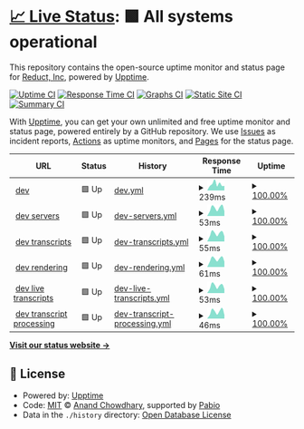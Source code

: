 # [📈 Live Status](https://reduct-inc.github.io/dev-status): <!--live status--> **🟩 All systems operational**

This repository contains the open-source uptime monitor and status page for [Reduct, Inc](https://reduct-inc.github.io/dev-status), powered by [Upptime](https://github.com/upptime/upptime).

[![Uptime CI](https://github.com/reduct-inc/dev-status/workflows/Uptime%20CI/badge.svg)](https://github.com/reduct-inc/dev-status/actions?query=workflow%3A%22Uptime+CI%22)
[![Response Time CI](https://github.com/reduct-inc/dev-status/workflows/Response%20Time%20CI/badge.svg)](https://github.com/reduct-inc/dev-status/actions?query=workflow%3A%22Response+Time+CI%22)
[![Graphs CI](https://github.com/reduct-inc/dev-status/workflows/Graphs%20CI/badge.svg)](https://github.com/reduct-inc/dev-status/actions?query=workflow%3A%22Graphs+CI%22)
[![Static Site CI](https://github.com/reduct-inc/dev-status/workflows/Static%20Site%20CI/badge.svg)](https://github.com/reduct-inc/dev-status/actions?query=workflow%3A%22Static+Site+CI%22)
[![Summary CI](https://github.com/reduct-inc/dev-status/workflows/Summary%20CI/badge.svg)](https://github.com/reduct-inc/dev-status/actions?query=workflow%3A%22Summary+CI%22)

With [Upptime](https://upptime.js.org), you can get your own unlimited and free uptime monitor and status page, powered entirely by a GitHub repository. We use [Issues](https://github.com/reduct-inc/dev-status/issues) as incident reports, [Actions](https://github.com/reduct-inc/dev-status/actions) as uptime monitors, and [Pages](https://reduct-inc.github.io/dev-status) for the status page.

<!--start: status pages-->
<!-- This summary is generated by Upptime (https://github.com/upptime/upptime) -->
<!-- Do not edit this manually, your changes will be overwritten -->
<!-- prettier-ignore -->
| URL | Status | History | Response Time | Uptime |
| --- | ------ | ------- | ------------- | ------ |
| <img alt="" src="https://icons.duckduckgo.com/ip3/dev.distill.video.ico" height="13"> [dev](https://dev.distill.video) | 🟩 Up | [dev.yml](https://github.com/reduct-inc/dev-status/commits/HEAD/history/dev.yml) | <details><summary><img alt="Response time graph" src="./graphs/dev/response-time-week.png" height="20"> 239ms</summary><br><a href="https://reduct-inc.github.io/dev-status/history/dev"><img alt="Response time 272" src="https://img.shields.io/endpoint?url=https%3A%2F%2Fraw.githubusercontent.com%2Freduct-inc%2Fdev-status%2FHEAD%2Fapi%2Fdev%2Fresponse-time.json"></a><br><a href="https://reduct-inc.github.io/dev-status/history/dev"><img alt="24-hour response time 166" src="https://img.shields.io/endpoint?url=https%3A%2F%2Fraw.githubusercontent.com%2Freduct-inc%2Fdev-status%2FHEAD%2Fapi%2Fdev%2Fresponse-time-day.json"></a><br><a href="https://reduct-inc.github.io/dev-status/history/dev"><img alt="7-day response time 239" src="https://img.shields.io/endpoint?url=https%3A%2F%2Fraw.githubusercontent.com%2Freduct-inc%2Fdev-status%2FHEAD%2Fapi%2Fdev%2Fresponse-time-week.json"></a><br><a href="https://reduct-inc.github.io/dev-status/history/dev"><img alt="30-day response time 272" src="https://img.shields.io/endpoint?url=https%3A%2F%2Fraw.githubusercontent.com%2Freduct-inc%2Fdev-status%2FHEAD%2Fapi%2Fdev%2Fresponse-time-month.json"></a><br><a href="https://reduct-inc.github.io/dev-status/history/dev"><img alt="1-year response time 272" src="https://img.shields.io/endpoint?url=https%3A%2F%2Fraw.githubusercontent.com%2Freduct-inc%2Fdev-status%2FHEAD%2Fapi%2Fdev%2Fresponse-time-year.json"></a></details> | <details><summary><a href="https://reduct-inc.github.io/dev-status/history/dev">100.00%</a></summary><a href="https://reduct-inc.github.io/dev-status/history/dev"><img alt="All-time uptime 100.00%" src="https://img.shields.io/endpoint?url=https%3A%2F%2Fraw.githubusercontent.com%2Freduct-inc%2Fdev-status%2FHEAD%2Fapi%2Fdev%2Fuptime.json"></a><br><a href="https://reduct-inc.github.io/dev-status/history/dev"><img alt="24-hour uptime 100.00%" src="https://img.shields.io/endpoint?url=https%3A%2F%2Fraw.githubusercontent.com%2Freduct-inc%2Fdev-status%2FHEAD%2Fapi%2Fdev%2Fuptime-day.json"></a><br><a href="https://reduct-inc.github.io/dev-status/history/dev"><img alt="7-day uptime 100.00%" src="https://img.shields.io/endpoint?url=https%3A%2F%2Fraw.githubusercontent.com%2Freduct-inc%2Fdev-status%2FHEAD%2Fapi%2Fdev%2Fuptime-week.json"></a><br><a href="https://reduct-inc.github.io/dev-status/history/dev"><img alt="30-day uptime 100.00%" src="https://img.shields.io/endpoint?url=https%3A%2F%2Fraw.githubusercontent.com%2Freduct-inc%2Fdev-status%2FHEAD%2Fapi%2Fdev%2Fuptime-month.json"></a><br><a href="https://reduct-inc.github.io/dev-status/history/dev"><img alt="1-year uptime 100.00%" src="https://img.shields.io/endpoint?url=https%3A%2F%2Fraw.githubusercontent.com%2Freduct-inc%2Fdev-status%2FHEAD%2Fapi%2Fdev%2Fuptime-year.json"></a></details>
| <img alt="" src="https://icons.duckduckgo.com/ip3/dev.distill.video.ico" height="13"> [dev servers](https://dev.distill.video/x/status) | 🟩 Up | [dev-servers.yml](https://github.com/reduct-inc/dev-status/commits/HEAD/history/dev-servers.yml) | <details><summary><img alt="Response time graph" src="./graphs/dev-servers/response-time-week.png" height="20"> 53ms</summary><br><a href="https://reduct-inc.github.io/dev-status/history/dev-servers"><img alt="Response time 55" src="https://img.shields.io/endpoint?url=https%3A%2F%2Fraw.githubusercontent.com%2Freduct-inc%2Fdev-status%2FHEAD%2Fapi%2Fdev-servers%2Fresponse-time.json"></a><br><a href="https://reduct-inc.github.io/dev-status/history/dev-servers"><img alt="24-hour response time 31" src="https://img.shields.io/endpoint?url=https%3A%2F%2Fraw.githubusercontent.com%2Freduct-inc%2Fdev-status%2FHEAD%2Fapi%2Fdev-servers%2Fresponse-time-day.json"></a><br><a href="https://reduct-inc.github.io/dev-status/history/dev-servers"><img alt="7-day response time 53" src="https://img.shields.io/endpoint?url=https%3A%2F%2Fraw.githubusercontent.com%2Freduct-inc%2Fdev-status%2FHEAD%2Fapi%2Fdev-servers%2Fresponse-time-week.json"></a><br><a href="https://reduct-inc.github.io/dev-status/history/dev-servers"><img alt="30-day response time 55" src="https://img.shields.io/endpoint?url=https%3A%2F%2Fraw.githubusercontent.com%2Freduct-inc%2Fdev-status%2FHEAD%2Fapi%2Fdev-servers%2Fresponse-time-month.json"></a><br><a href="https://reduct-inc.github.io/dev-status/history/dev-servers"><img alt="1-year response time 55" src="https://img.shields.io/endpoint?url=https%3A%2F%2Fraw.githubusercontent.com%2Freduct-inc%2Fdev-status%2FHEAD%2Fapi%2Fdev-servers%2Fresponse-time-year.json"></a></details> | <details><summary><a href="https://reduct-inc.github.io/dev-status/history/dev-servers">100.00%</a></summary><a href="https://reduct-inc.github.io/dev-status/history/dev-servers"><img alt="All-time uptime 100.00%" src="https://img.shields.io/endpoint?url=https%3A%2F%2Fraw.githubusercontent.com%2Freduct-inc%2Fdev-status%2FHEAD%2Fapi%2Fdev-servers%2Fuptime.json"></a><br><a href="https://reduct-inc.github.io/dev-status/history/dev-servers"><img alt="24-hour uptime 100.00%" src="https://img.shields.io/endpoint?url=https%3A%2F%2Fraw.githubusercontent.com%2Freduct-inc%2Fdev-status%2FHEAD%2Fapi%2Fdev-servers%2Fuptime-day.json"></a><br><a href="https://reduct-inc.github.io/dev-status/history/dev-servers"><img alt="7-day uptime 100.00%" src="https://img.shields.io/endpoint?url=https%3A%2F%2Fraw.githubusercontent.com%2Freduct-inc%2Fdev-status%2FHEAD%2Fapi%2Fdev-servers%2Fuptime-week.json"></a><br><a href="https://reduct-inc.github.io/dev-status/history/dev-servers"><img alt="30-day uptime 100.00%" src="https://img.shields.io/endpoint?url=https%3A%2F%2Fraw.githubusercontent.com%2Freduct-inc%2Fdev-status%2FHEAD%2Fapi%2Fdev-servers%2Fuptime-month.json"></a><br><a href="https://reduct-inc.github.io/dev-status/history/dev-servers"><img alt="1-year uptime 100.00%" src="https://img.shields.io/endpoint?url=https%3A%2F%2Fraw.githubusercontent.com%2Freduct-inc%2Fdev-status%2FHEAD%2Fapi%2Fdev-servers%2Fuptime-year.json"></a></details>
| <img alt="" src="https://icons.duckduckgo.com/ip3/dev.distill.video.ico" height="13"> [dev transcripts](https://dev.distill.video/x/tsss/status) | 🟩 Up | [dev-transcripts.yml](https://github.com/reduct-inc/dev-status/commits/HEAD/history/dev-transcripts.yml) | <details><summary><img alt="Response time graph" src="./graphs/dev-transcripts/response-time-week.png" height="20"> 55ms</summary><br><a href="https://reduct-inc.github.io/dev-status/history/dev-transcripts"><img alt="Response time 807" src="https://img.shields.io/endpoint?url=https%3A%2F%2Fraw.githubusercontent.com%2Freduct-inc%2Fdev-status%2FHEAD%2Fapi%2Fdev-transcripts%2Fresponse-time.json"></a><br><a href="https://reduct-inc.github.io/dev-status/history/dev-transcripts"><img alt="24-hour response time 38" src="https://img.shields.io/endpoint?url=https%3A%2F%2Fraw.githubusercontent.com%2Freduct-inc%2Fdev-status%2FHEAD%2Fapi%2Fdev-transcripts%2Fresponse-time-day.json"></a><br><a href="https://reduct-inc.github.io/dev-status/history/dev-transcripts"><img alt="7-day response time 55" src="https://img.shields.io/endpoint?url=https%3A%2F%2Fraw.githubusercontent.com%2Freduct-inc%2Fdev-status%2FHEAD%2Fapi%2Fdev-transcripts%2Fresponse-time-week.json"></a><br><a href="https://reduct-inc.github.io/dev-status/history/dev-transcripts"><img alt="30-day response time 807" src="https://img.shields.io/endpoint?url=https%3A%2F%2Fraw.githubusercontent.com%2Freduct-inc%2Fdev-status%2FHEAD%2Fapi%2Fdev-transcripts%2Fresponse-time-month.json"></a><br><a href="https://reduct-inc.github.io/dev-status/history/dev-transcripts"><img alt="1-year response time 807" src="https://img.shields.io/endpoint?url=https%3A%2F%2Fraw.githubusercontent.com%2Freduct-inc%2Fdev-status%2FHEAD%2Fapi%2Fdev-transcripts%2Fresponse-time-year.json"></a></details> | <details><summary><a href="https://reduct-inc.github.io/dev-status/history/dev-transcripts">100.00%</a></summary><a href="https://reduct-inc.github.io/dev-status/history/dev-transcripts"><img alt="All-time uptime 100.00%" src="https://img.shields.io/endpoint?url=https%3A%2F%2Fraw.githubusercontent.com%2Freduct-inc%2Fdev-status%2FHEAD%2Fapi%2Fdev-transcripts%2Fuptime.json"></a><br><a href="https://reduct-inc.github.io/dev-status/history/dev-transcripts"><img alt="24-hour uptime 100.00%" src="https://img.shields.io/endpoint?url=https%3A%2F%2Fraw.githubusercontent.com%2Freduct-inc%2Fdev-status%2FHEAD%2Fapi%2Fdev-transcripts%2Fuptime-day.json"></a><br><a href="https://reduct-inc.github.io/dev-status/history/dev-transcripts"><img alt="7-day uptime 100.00%" src="https://img.shields.io/endpoint?url=https%3A%2F%2Fraw.githubusercontent.com%2Freduct-inc%2Fdev-status%2FHEAD%2Fapi%2Fdev-transcripts%2Fuptime-week.json"></a><br><a href="https://reduct-inc.github.io/dev-status/history/dev-transcripts"><img alt="30-day uptime 100.00%" src="https://img.shields.io/endpoint?url=https%3A%2F%2Fraw.githubusercontent.com%2Freduct-inc%2Fdev-status%2FHEAD%2Fapi%2Fdev-transcripts%2Fuptime-month.json"></a><br><a href="https://reduct-inc.github.io/dev-status/history/dev-transcripts"><img alt="1-year uptime 100.00%" src="https://img.shields.io/endpoint?url=https%3A%2F%2Fraw.githubusercontent.com%2Freduct-inc%2Fdev-status%2FHEAD%2Fapi%2Fdev-transcripts%2Fuptime-year.json"></a></details>
| <img alt="" src="https://icons.duckduckgo.com/ip3/dev.distill.video.ico" height="13"> [dev rendering](https://dev.distill.video/x/render/status) | 🟩 Up | [dev-rendering.yml](https://github.com/reduct-inc/dev-status/commits/HEAD/history/dev-rendering.yml) | <details><summary><img alt="Response time graph" src="./graphs/dev-rendering/response-time-week.png" height="20"> 61ms</summary><br><a href="https://reduct-inc.github.io/dev-status/history/dev-rendering"><img alt="Response time 1941" src="https://img.shields.io/endpoint?url=https%3A%2F%2Fraw.githubusercontent.com%2Freduct-inc%2Fdev-status%2FHEAD%2Fapi%2Fdev-rendering%2Fresponse-time.json"></a><br><a href="https://reduct-inc.github.io/dev-status/history/dev-rendering"><img alt="24-hour response time 42" src="https://img.shields.io/endpoint?url=https%3A%2F%2Fraw.githubusercontent.com%2Freduct-inc%2Fdev-status%2FHEAD%2Fapi%2Fdev-rendering%2Fresponse-time-day.json"></a><br><a href="https://reduct-inc.github.io/dev-status/history/dev-rendering"><img alt="7-day response time 61" src="https://img.shields.io/endpoint?url=https%3A%2F%2Fraw.githubusercontent.com%2Freduct-inc%2Fdev-status%2FHEAD%2Fapi%2Fdev-rendering%2Fresponse-time-week.json"></a><br><a href="https://reduct-inc.github.io/dev-status/history/dev-rendering"><img alt="30-day response time 1941" src="https://img.shields.io/endpoint?url=https%3A%2F%2Fraw.githubusercontent.com%2Freduct-inc%2Fdev-status%2FHEAD%2Fapi%2Fdev-rendering%2Fresponse-time-month.json"></a><br><a href="https://reduct-inc.github.io/dev-status/history/dev-rendering"><img alt="1-year response time 1941" src="https://img.shields.io/endpoint?url=https%3A%2F%2Fraw.githubusercontent.com%2Freduct-inc%2Fdev-status%2FHEAD%2Fapi%2Fdev-rendering%2Fresponse-time-year.json"></a></details> | <details><summary><a href="https://reduct-inc.github.io/dev-status/history/dev-rendering">100.00%</a></summary><a href="https://reduct-inc.github.io/dev-status/history/dev-rendering"><img alt="All-time uptime 100.00%" src="https://img.shields.io/endpoint?url=https%3A%2F%2Fraw.githubusercontent.com%2Freduct-inc%2Fdev-status%2FHEAD%2Fapi%2Fdev-rendering%2Fuptime.json"></a><br><a href="https://reduct-inc.github.io/dev-status/history/dev-rendering"><img alt="24-hour uptime 100.00%" src="https://img.shields.io/endpoint?url=https%3A%2F%2Fraw.githubusercontent.com%2Freduct-inc%2Fdev-status%2FHEAD%2Fapi%2Fdev-rendering%2Fuptime-day.json"></a><br><a href="https://reduct-inc.github.io/dev-status/history/dev-rendering"><img alt="7-day uptime 100.00%" src="https://img.shields.io/endpoint?url=https%3A%2F%2Fraw.githubusercontent.com%2Freduct-inc%2Fdev-status%2FHEAD%2Fapi%2Fdev-rendering%2Fuptime-week.json"></a><br><a href="https://reduct-inc.github.io/dev-status/history/dev-rendering"><img alt="30-day uptime 100.00%" src="https://img.shields.io/endpoint?url=https%3A%2F%2Fraw.githubusercontent.com%2Freduct-inc%2Fdev-status%2FHEAD%2Fapi%2Fdev-rendering%2Fuptime-month.json"></a><br><a href="https://reduct-inc.github.io/dev-status/history/dev-rendering"><img alt="1-year uptime 100.00%" src="https://img.shields.io/endpoint?url=https%3A%2F%2Fraw.githubusercontent.com%2Freduct-inc%2Fdev-status%2FHEAD%2Fapi%2Fdev-rendering%2Fuptime-year.json"></a></details>
| <img alt="" src="https://icons.duckduckgo.com/ip3/dev.distill.video.ico" height="13"> [dev live transcripts](https://dev.distill.video/x/live-transcription/status) | 🟩 Up | [dev-live-transcripts.yml](https://github.com/reduct-inc/dev-status/commits/HEAD/history/dev-live-transcripts.yml) | <details><summary><img alt="Response time graph" src="./graphs/dev-live-transcripts/response-time-week.png" height="20"> 53ms</summary><br><a href="https://reduct-inc.github.io/dev-status/history/dev-live-transcripts"><img alt="Response time 54" src="https://img.shields.io/endpoint?url=https%3A%2F%2Fraw.githubusercontent.com%2Freduct-inc%2Fdev-status%2FHEAD%2Fapi%2Fdev-live-transcripts%2Fresponse-time.json"></a><br><a href="https://reduct-inc.github.io/dev-status/history/dev-live-transcripts"><img alt="24-hour response time 30" src="https://img.shields.io/endpoint?url=https%3A%2F%2Fraw.githubusercontent.com%2Freduct-inc%2Fdev-status%2FHEAD%2Fapi%2Fdev-live-transcripts%2Fresponse-time-day.json"></a><br><a href="https://reduct-inc.github.io/dev-status/history/dev-live-transcripts"><img alt="7-day response time 53" src="https://img.shields.io/endpoint?url=https%3A%2F%2Fraw.githubusercontent.com%2Freduct-inc%2Fdev-status%2FHEAD%2Fapi%2Fdev-live-transcripts%2Fresponse-time-week.json"></a><br><a href="https://reduct-inc.github.io/dev-status/history/dev-live-transcripts"><img alt="30-day response time 54" src="https://img.shields.io/endpoint?url=https%3A%2F%2Fraw.githubusercontent.com%2Freduct-inc%2Fdev-status%2FHEAD%2Fapi%2Fdev-live-transcripts%2Fresponse-time-month.json"></a><br><a href="https://reduct-inc.github.io/dev-status/history/dev-live-transcripts"><img alt="1-year response time 54" src="https://img.shields.io/endpoint?url=https%3A%2F%2Fraw.githubusercontent.com%2Freduct-inc%2Fdev-status%2FHEAD%2Fapi%2Fdev-live-transcripts%2Fresponse-time-year.json"></a></details> | <details><summary><a href="https://reduct-inc.github.io/dev-status/history/dev-live-transcripts">100.00%</a></summary><a href="https://reduct-inc.github.io/dev-status/history/dev-live-transcripts"><img alt="All-time uptime 100.00%" src="https://img.shields.io/endpoint?url=https%3A%2F%2Fraw.githubusercontent.com%2Freduct-inc%2Fdev-status%2FHEAD%2Fapi%2Fdev-live-transcripts%2Fuptime.json"></a><br><a href="https://reduct-inc.github.io/dev-status/history/dev-live-transcripts"><img alt="24-hour uptime 100.00%" src="https://img.shields.io/endpoint?url=https%3A%2F%2Fraw.githubusercontent.com%2Freduct-inc%2Fdev-status%2FHEAD%2Fapi%2Fdev-live-transcripts%2Fuptime-day.json"></a><br><a href="https://reduct-inc.github.io/dev-status/history/dev-live-transcripts"><img alt="7-day uptime 100.00%" src="https://img.shields.io/endpoint?url=https%3A%2F%2Fraw.githubusercontent.com%2Freduct-inc%2Fdev-status%2FHEAD%2Fapi%2Fdev-live-transcripts%2Fuptime-week.json"></a><br><a href="https://reduct-inc.github.io/dev-status/history/dev-live-transcripts"><img alt="30-day uptime 100.00%" src="https://img.shields.io/endpoint?url=https%3A%2F%2Fraw.githubusercontent.com%2Freduct-inc%2Fdev-status%2FHEAD%2Fapi%2Fdev-live-transcripts%2Fuptime-month.json"></a><br><a href="https://reduct-inc.github.io/dev-status/history/dev-live-transcripts"><img alt="1-year uptime 100.00%" src="https://img.shields.io/endpoint?url=https%3A%2F%2Fraw.githubusercontent.com%2Freduct-inc%2Fdev-status%2FHEAD%2Fapi%2Fdev-live-transcripts%2Fuptime-year.json"></a></details>
| <img alt="" src="https://icons.duckduckgo.com/ip3/dev.distill.video.ico" height="13"> [dev transcript processing](https://dev.distill.video/x/whisper/status) | 🟩 Up | [dev-transcript-processing.yml](https://github.com/reduct-inc/dev-status/commits/HEAD/history/dev-transcript-processing.yml) | <details><summary><img alt="Response time graph" src="./graphs/dev-transcript-processing/response-time-week.png" height="20"> 46ms</summary><br><a href="https://reduct-inc.github.io/dev-status/history/dev-transcript-processing"><img alt="Response time 49" src="https://img.shields.io/endpoint?url=https%3A%2F%2Fraw.githubusercontent.com%2Freduct-inc%2Fdev-status%2FHEAD%2Fapi%2Fdev-transcript-processing%2Fresponse-time.json"></a><br><a href="https://reduct-inc.github.io/dev-status/history/dev-transcript-processing"><img alt="24-hour response time 25" src="https://img.shields.io/endpoint?url=https%3A%2F%2Fraw.githubusercontent.com%2Freduct-inc%2Fdev-status%2FHEAD%2Fapi%2Fdev-transcript-processing%2Fresponse-time-day.json"></a><br><a href="https://reduct-inc.github.io/dev-status/history/dev-transcript-processing"><img alt="7-day response time 46" src="https://img.shields.io/endpoint?url=https%3A%2F%2Fraw.githubusercontent.com%2Freduct-inc%2Fdev-status%2FHEAD%2Fapi%2Fdev-transcript-processing%2Fresponse-time-week.json"></a><br><a href="https://reduct-inc.github.io/dev-status/history/dev-transcript-processing"><img alt="30-day response time 49" src="https://img.shields.io/endpoint?url=https%3A%2F%2Fraw.githubusercontent.com%2Freduct-inc%2Fdev-status%2FHEAD%2Fapi%2Fdev-transcript-processing%2Fresponse-time-month.json"></a><br><a href="https://reduct-inc.github.io/dev-status/history/dev-transcript-processing"><img alt="1-year response time 49" src="https://img.shields.io/endpoint?url=https%3A%2F%2Fraw.githubusercontent.com%2Freduct-inc%2Fdev-status%2FHEAD%2Fapi%2Fdev-transcript-processing%2Fresponse-time-year.json"></a></details> | <details><summary><a href="https://reduct-inc.github.io/dev-status/history/dev-transcript-processing">100.00%</a></summary><a href="https://reduct-inc.github.io/dev-status/history/dev-transcript-processing"><img alt="All-time uptime 100.00%" src="https://img.shields.io/endpoint?url=https%3A%2F%2Fraw.githubusercontent.com%2Freduct-inc%2Fdev-status%2FHEAD%2Fapi%2Fdev-transcript-processing%2Fuptime.json"></a><br><a href="https://reduct-inc.github.io/dev-status/history/dev-transcript-processing"><img alt="24-hour uptime 100.00%" src="https://img.shields.io/endpoint?url=https%3A%2F%2Fraw.githubusercontent.com%2Freduct-inc%2Fdev-status%2FHEAD%2Fapi%2Fdev-transcript-processing%2Fuptime-day.json"></a><br><a href="https://reduct-inc.github.io/dev-status/history/dev-transcript-processing"><img alt="7-day uptime 100.00%" src="https://img.shields.io/endpoint?url=https%3A%2F%2Fraw.githubusercontent.com%2Freduct-inc%2Fdev-status%2FHEAD%2Fapi%2Fdev-transcript-processing%2Fuptime-week.json"></a><br><a href="https://reduct-inc.github.io/dev-status/history/dev-transcript-processing"><img alt="30-day uptime 100.00%" src="https://img.shields.io/endpoint?url=https%3A%2F%2Fraw.githubusercontent.com%2Freduct-inc%2Fdev-status%2FHEAD%2Fapi%2Fdev-transcript-processing%2Fuptime-month.json"></a><br><a href="https://reduct-inc.github.io/dev-status/history/dev-transcript-processing"><img alt="1-year uptime 100.00%" src="https://img.shields.io/endpoint?url=https%3A%2F%2Fraw.githubusercontent.com%2Freduct-inc%2Fdev-status%2FHEAD%2Fapi%2Fdev-transcript-processing%2Fuptime-year.json"></a></details>

<!--end: status pages-->

[**Visit our status website →**](https://reduct-inc.github.io/dev-status)

## 📄 License

- Powered by: [Upptime](https://github.com/upptime/upptime)
- Code: [MIT](./LICENSE) © [Anand Chowdhary](https://anandchowdhary.com), supported by [Pabio](https://pabio.com)
- Data in the `./history` directory: [Open Database License](https://opendatacommons.org/licenses/odbl/1-0/)
